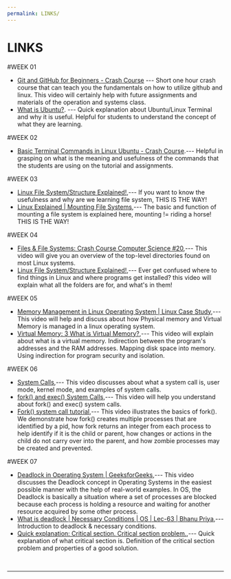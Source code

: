 ```yaml
---
permalink: LINKS/
---
```


# LINKS

#WEEK 01
* [Git and GitHub for Beginners - Crash Course](https://youtu.be/RGOj5yH7evk?si=kw2KDLAM_WKF1Qho) --- 
Short one hour crash course that can teach you the fundamentals on how to utilize github and linux.
This video will certainly help with future assignments and materials of the operation and systems class.
* [What is Ubuntu?](https://youtu.be/VVpcAvFQBKY?si=miAnDs0cR552Erlf). ---
Quick explanation about Ubuntu/Linux Terminal and why it is useful. Helpful for students to understand the concept of what they are learning.

#WEEK 02
* [Basic Terminal Commands in Linux Ubuntu - Crash Course](https://youtu.be/1ROOqJ9yNT0?si=YalfydmD1qpiRRH2).---
Helpful in grasping on what is the meaning and usefulness of the commands that the students are using on the tutorial and assignments.

#WEEK 03
* [Linux File System/Structure Explained!](https://youtu.be/HbgzrKJvDRw?si=Pi7jqLm4bFemknP8),---
If you want to know the usefulness and why are we learning file system, THIS IS THE WAY!
* [Linux Explained | Mounting File Systems](https://youtu.be/ssdFIWbVKZ4?si=ZHeNd1J8-JWtaRJU),---
The basic and function of mounting a file system is explained here, mounting != riding a horse! THIS IS THE WAY!	

#WEEK 04
* [Files & File Systems: Crash Course Computer Science #20](https://www.youtube.com/watch?v=KN8YgJnShPM),---
This video will give you an overview of the top-level directories found on most Linux systems.
* [Linux File System/Structure Explained!](https://www.youtube.com/watch?v=HbgzrKJvDRw),---
Ever get confused where to find things in Linux and where programs get installed? this video will explain what all the folders are for, and what's in them!

#WEEK 05
* [Memory Management in Linux Operating System | Linux Case Study](https://www.youtube.com/watch?v=ZFw6u11rOfo),---
This video will help and discuss about how Physical memory and Virtual Memory is managed in a linux operating system.
* [Virtual Memory: 3 What is Virtual Memory?](https://www.youtube.com/watch?v=qlH4-oHnBb8),---
This video will explain about what is a virtual memory. Indirection between the program's addresses and the RAM addresses. Mapping disk space into memory. Using indirection for program security and isolation.

#WEEK 06
* [System Calls](https://www.youtube.com/watch?v=lhToWeuWWfw),---
This video discusses about what a system call is, user mode, kernel mode, and examples of system calls.
* [fork() and exec() System Calls](https://www.youtube.com/watch?v=IFEFVXvjiHY),---
This video will help you understand about fork() and exec() system calls.
* [Fork() system call tutorial](https://www.youtube.com/watch?v=xVSPv-9x3gk),---
This video illustrates the basics of fork(). We demonstrate how fork() creates multiple processes that are identified by a pid, how fork returns an integer from each process to help identify if it is the child or parent, how changes or actions in the child do not carry over into the parent, and how zombie processes may be created and prevented.

#WEEK 07
* [Deadlock in Operating System | GeeksforGeeks](https://www.youtube.com/watch?v=onkWXaXAgbY),---
This video discusses the Deadlock concept in Operating Systems in the easiest possible manner with the help of real-world examples. In OS, the Deadlock is basically a situation where a set of processes are blocked because each process is holding a resource and waiting for another resource acquired by some other process.
* [What is deadlock | Necessary Conditions | OS | Lec-63 | Bhanu Priya](https://www.youtube.com/watch?v=FVmwvZNQgt0),---
Introduction to deadlock &  necessary conditions.
* [Quick explanation: Critical section. Critical section problem.](https://www.youtube.com/watch?v=BSX1YEoCVgA),---
Quick explanation of what critical section is. Definition of the critical section problem and properties of a good solution.

<br>
<hr>
